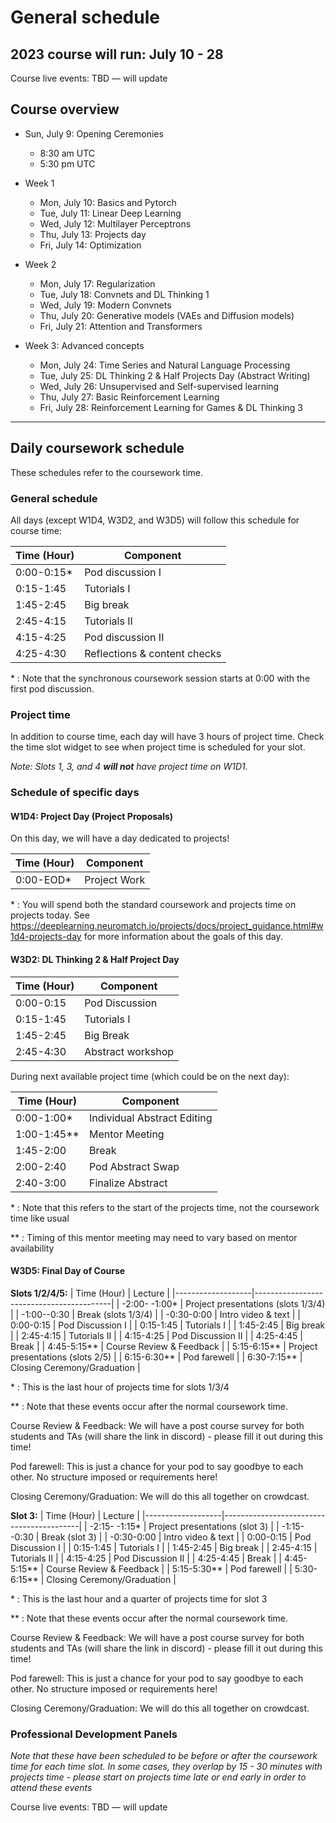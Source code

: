 # General schedule

## 2023 course will run: July 10 - 28

Course live events: TBD — will update 

## Course overview

* Sun, July 9: Opening Ceremonies
   * 8:30 am UTC
   * 5:30 pm UTC

* Week 1
   * Mon, July 10: Basics and Pytorch
   * Tue, July 11: Linear Deep Learning
   * Wed, July 12: Multilayer Perceptrons
   * Thu, July 13: Projects day
   * Fri, July 14: Optimization

* Week 2
   * Mon, July 17: Regularization
   * Tue, July 18: Convnets and DL Thinking 1
   * Wed, July 19: Modern Convnets
   * Thu, July 20: Generative models (VAEs and Diffusion models)
   * Fri, July 21: Attention and Transformers

* Week 3: Advanced concepts
   * Mon, July 24: Time Series and Natural Language Processing
   * Tue, July 25: DL Thinking 2 & Half Projects Day (Abstract Writing)
   * Wed, July 26: Unsupervised and Self-supervised learning
   * Thu, July 27: Basic Reinforcement Learning
   * Fri, July 28: Reinforcement Learning for Games & DL Thinking 3
----

## Daily coursework schedule
These schedules refer to the coursework time.

### General schedule
All days (except W1D4, W3D2, and W3D5) will follow this schedule for course time:

|    Time (Hour)   |    Component                          |
|------------------|---------------------------------------|
|    0:00-0:15\*   |    Pod discussion I                   |
|    0:15-1:45     |    Tutorials I                        |
|    1:45-2:45     |    Big break                          |
|    2:45-4:15     |    Tutorials II                       |
|    4:15-4:25     |    Pod discussion II                  |
|    4:25-4:30     |    Reflections & content checks       |

\* : Note that the synchronous coursework session starts at 0:00 with the first pod discussion.

### Project time
In addition to course time, each day will have 3 hours of project time. Check the time slot widget to see when project time is scheduled for your slot.

_Note: Slots 1, 3, and 4 **will not** have project time on W1D1._

### Schedule of specific days

#### W1D4: Project Day (Project Proposals)
On this day, we will have a day dedicated to projects!

|    Time (Hour)   |    Component                              |
|------------------|-------------------------------------------|
|    0:00-EOD\*    |    Project Work                           |

\* : You will spend both the standard coursework and projects time on projects today. See https://deeplearning.neuromatch.io/projects/docs/project_guidance.html#w1d4-projects-day for more information about the goals of this day.



#### W3D2: DL Thinking 2 & Half Project Day

|    Time (Hour)   |    Component                              |
|------------------|-------------------------------------------|
|    0:00-0:15     |    Pod Discussion                         |
|    0:15-1:45     |    Tutorials I                            |
|    1:45-2:45     |    Big Break                              |
|    2:45-4:30     |    Abstract workshop                      |

During next available project time (which could be on the next day):

|    Time (Hour)   |    Component                              |
|------------------|-------------------------------------------|
|    0:00-1:00\*   |    Individual Abstract Editing            |
|    1:00-1:45\**  |    Mentor Meeting                         |
|    1:45-2:00     |    Break                                  |
|    2:00-2:40     |    Pod Abstract Swap                      |
|    2:40-3:00     |    Finalize Abstract                      |

\* : Note that this refers to the start of the projects time, not the coursework time like usual

\** : Timing of this mentor meeting may need to vary based on mentor availability

#### W3D5: Final Day of Course

**Slots 1/2/4/5:**
|    Time (Hour)   |    Lecture                                |
|-------------------|------------------------------------------|
|   -2:00- -1:00\*  |    Project presentations (slots 1/3/4)   |
|   -1:00--0:30     |    Break (slots 1/3/4)                   |
|   -0:30-0:00      |    Intro video & text                    |
|    0:00-0:15      |    Pod Discussion I                      |
|    0:15-1:45      |    Tutorials I                           |
|    1:45-2:45      |    Big break                             |
|    2:45-4:15      |    Tutorials II                          |
|    4:15-4:25      |    Pod Discussion II                     |
|    4:25-4:45      |    Break                                 |
|    4:45-5:15\**   |    Course Review & Feedback              |
|    5:15-6:15\**   |    Project presentations (slots 2/5)     | 
|    6:15-6:30\**   |    Pod farewell                          |
|    6:30-7:15\**   |    Closing Ceremony/Graduation           |

\* : This is the last hour of projects time for slots 1/3/4

\** : Note that these events occur after the normal coursework time.

Course Review & Feedback: We will have a post course survey for both students and TAs (will share the link in discord) - please fill it out during this time!

Pod farewell: This is just a chance for your pod to say goodbye to each other. No structure imposed or requirements here!

Closing Ceremony/Graduation: We will do this all together on crowdcast.

**Slot 3:**
|    Time (Hour)    |    Lecture                               |
|-------------------|------------------------------------------|
|   -2:15- -1:15\*  |    Project presentations (slot 3)        |
|   -1:15--0:30     |    Break (slot 3)                        |
|   -0:30-0:00      |    Intro video & text                    |
|    0:00-0:15      |    Pod Discussion I                      |
|    0:15-1:45      |    Tutorials I                           |
|    1:45-2:45      |    Big break                             |
|    2:45-4:15      |    Tutorials II                          |
|    4:15-4:25      |    Pod Discussion II                     |
|    4:25-4:45      |    Break                                 |
|    4:45-5:15\**   |    Course Review & Feedback              |
|    5:15-5:30\**   |    Pod farewell                          |
|    5:30-6:15\**   |    Closing Ceremony/Graduation           |

\* : This is the last hour and a quarter of projects time for slot 3

\** : Note that these events occur after the normal coursework time.


Course Review & Feedback: We will have a post course survey for both students and TAs (will share the link in discord) - please fill it out during this time!

Pod farewell: This is just a chance for your pod to say goodbye to each other. No structure imposed or requirements here!

Closing Ceremony/Graduation: We will do this all together on crowdcast.

### Professional Development Panels
*Note that these have been scheduled to be before or after the coursework time for each time slot. In some cases, they overlap by 15 - 30 minutes with projects time - please start on projects time late or end early in order to attend these events*

Course live events: TBD — will update 
